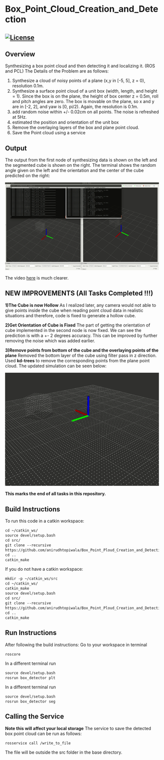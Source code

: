 # Box_Point_Cloud_Creation_and_Detection
[![License](https://img.shields.io/badge/License-BSD%203--Clause-blue.svg)](https://opensource.org/licenses/BSD-3-Clause)
---

## Overview
Synthesizing a box point cloud and then detecting it and localizing it. (ROS and PCL)
The Details of the Problem are as follows:
1) Synthesize a cloud of noisy points of a plane (x,y in [-5, 5], z = 0), resolution 0.1m.
2) Synthesize a surface point cloud of a unit box (width, length, and height = 1). Since the box is on the plane, the height of box center z = 0.5m, roll and pitch angles are zero. The box is movable on the plane, so x and y are in [-2, 2], and yaw is [0, pi/2). Again, the resolution is 0.1m.
3) add random noise within +/- 0.02cm on all points. The noise is refreshed at 5Hz.
4) estimated the position and orientation of the unit box
5) Remove the overlaying layers of the box and plane point cloud. 
6) Save the Point cloud using a service

## Output

The output from the first node of synthesizing data is shown on the left and the segmented cube is shown on the right. The terminal shows the random angle given on the left and the orientation and the center of the cube predicted on the right:

<p align="center">
<img src="https://github.com/anirudhtopiwala/Box_Point_Ploud_Creation_and_Detection/blob/master/output/box_detector.gif">
</p>

The video [here](https://youtu.be/5SLp6oLASQ4) is much clearer.

## NEW IMPROVEMENTS (All Tasks Completed !!!)
**1)The Cube is now Hollow**
As I realized later, any camera would not able to give points inside the cube when reading point cloud data in realistic situations and therefore, code is fixed to generate a hollow cube.  

**2)Get Orientation of Cube is Fixed**
The part of getting the orientation of cube implemented in the second node is now fixed. We can see the prediction is with a +- 2 degrees accuracy. This can be improved by further removing the noise which was added earlier. 

**3)Remove points from bottom of the cube and the overlaying points of the plane** 
Removed the bottom layer of the cube using filter pass in z direction. Used **kd-trees** to remove the corresponding points from the plane point cloud. The updated simulation can be seen below:
<p align="center">
<img src="https://github.com/anirudhtopiwala/Box_Point_Ploud_Creation_and_Detection/blob/master/output/box_detector_fixed.gif">
</p>

**This marks the end of all tasks in this repository.**

## Build Instructions

To run this code in a catkin workspace:
```
cd ~/catkin_ws/
source devel/setup.bash
cd src/
git clone --recursive https://github.com/anirudhtopiwala/Box_Point_Ploud_Creation_and_Detection.git
cd ..
catkin_make
```
If you do not have a catkin workspace:
```
mkdir -p ~/catkin_ws/src
cd ~/catkin_ws/
catkin_make
source devel/setup.bash
cd src/
git clone --recursive https://github.com/anirudhtopiwala/Box_Point_Ploud_Creation_and_Detection.git
cd ..
catkin_make
```

## Run Instructions

After following the build instructions:
Go to your workspace in terminal
```
roscore
```
In a different terminal run
```
source devel/setup.bash
rosrun box_detector plt 
```
In a different terminal run
```
source devel/setup.bash
rosrun box_detector seg
```
## Calling the Service
**Note this will affect your local storage**
The service to save the detected box point cloud can be run as follows:
```
rosservice call /write_to_file 
```
The file will be outside the src folder in the base directory.

